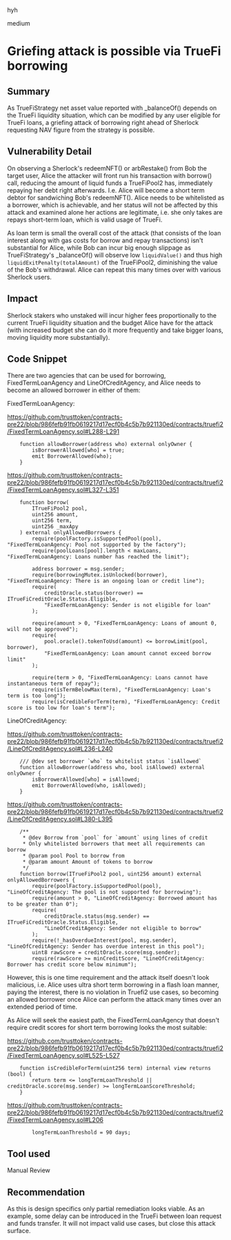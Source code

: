 hyh

medium

# Griefing attack is possible via TrueFi borrowing

## Summary

As TrueFiStrategy net asset value reported with _balanceOf() depends on the TrueFi liquidity situation, which can be modified by any user eligible for TrueFi loans, a griefing attack of borrowing right ahead of Sherlock requesting NAV figure from the strategy is possible.

## Vulnerability Detail

On observing a Sherlock's redeemNFT() or arbRestake() from Bob the target user, Alice the attacker will front run his transaction with borrow() call, reducing the amount of liquid funds a TrueFiPool2 has, immediately repaying her debt right afterwards. I.e. Alice will become a short term debtor for sandwiching Bob's redeemNFT(). Alice needs to be whitelisted as a borrower, which is achievable, and her status will not be affected by this attack and examined alone her actions are legitimate, i.e. she only takes are repays short-term loan, which is valid usage of TrueFi.

As loan term is small the overall cost of the attack (that consists of the loan interest along with gas costs for borrow and repay transactions) isn't substantial for Alice, while Bob can incur big enough slippage as TrueFiStrategy's _balanceOf() will observe low `liquidValue()` and thus high `liquidExitPenalty(totalAmount)` of the TrueFiPool2, diminishing the value of the Bob's withdrawal. Alice can repeat this many times over with various Sherlock users.

## Impact

Sherlock stakers who unstaked will incur higher fees proportionally to the current TrueFi liquidity situation and the budget Alice have for the attack (with increased budget she can do it more frequently and take bigger loans, moving liquidity more substantially).

## Code Snippet

There are two agencies that can be used for borrowing, FixedTermLoanAgency and LineOfCreditAgency, and Alice needs to become an allowed borrower in either of them:

FixedTermLoanAgency:

https://github.com/trusttoken/contracts-pre22/blob/986fefb91fb0619217d17ecf0b4c5b7b921130ed/contracts/truefi2/FixedTermLoanAgency.sol#L288-L291

```solidity
    function allowBorrower(address who) external onlyOwner {
        isBorrowerAllowed[who] = true;
        emit BorrowerAllowed(who);
    }
```

https://github.com/trusttoken/contracts-pre22/blob/986fefb91fb0619217d17ecf0b4c5b7b921130ed/contracts/truefi2/FixedTermLoanAgency.sol#L327-L351

```solidity
    function borrow(
        ITrueFiPool2 pool,
        uint256 amount,
        uint256 term,
        uint256 _maxApy
    ) external onlyAllowedBorrowers {
        require(poolFactory.isSupportedPool(pool), "FixedTermLoanAgency: Pool not supported by the factory");
        require(poolLoans[pool].length < maxLoans, "FixedTermLoanAgency: Loans number has reached the limit");

        address borrower = msg.sender;
        require(borrowingMutex.isUnlocked(borrower), "FixedTermLoanAgency: There is an ongoing loan or credit line");
        require(
            creditOracle.status(borrower) == ITrueFiCreditOracle.Status.Eligible,
            "FixedTermLoanAgency: Sender is not eligible for loan"
        );

        require(amount > 0, "FixedTermLoanAgency: Loans of amount 0, will not be approved");
        require(
            pool.oracle().tokenToUsd(amount) <= borrowLimit(pool, borrower),
            "FixedTermLoanAgency: Loan amount cannot exceed borrow limit"
        );

        require(term > 0, "FixedTermLoanAgency: Loans cannot have instantaneous term of repay");
        require(isTermBelowMax(term), "FixedTermLoanAgency: Loan's term is too long");
        require(isCredibleForTerm(term), "FixedTermLoanAgency: Credit score is too low for loan's term");
```

LineOfCreditAgency:

https://github.com/trusttoken/contracts-pre22/blob/986fefb91fb0619217d17ecf0b4c5b7b921130ed/contracts/truefi2/LineOfCreditAgency.sol#L236-L240

```solidity
    /// @dev set borrower `who` to whitelist status `isAllowed`
    function allowBorrower(address who, bool isAllowed) external onlyOwner {
        isBorrowerAllowed[who] = isAllowed;
        emit BorrowerAllowed(who, isAllowed);
    }
```

https://github.com/trusttoken/contracts-pre22/blob/986fefb91fb0619217d17ecf0b4c5b7b921130ed/contracts/truefi2/LineOfCreditAgency.sol#L380-L395

```solidity
    /**
     * @dev Borrow from `pool` for `amount` using lines of credit
     * Only whitelisted borrowers that meet all requirements can borrow
     * @param pool Pool to borrow from
     * @param amount Amount of tokens to borrow
     */
    function borrow(ITrueFiPool2 pool, uint256 amount) external onlyAllowedBorrowers {
        require(poolFactory.isSupportedPool(pool), "LineOfCreditAgency: The pool is not supported for borrowing");
        require(amount > 0, "LineOfCreditAgency: Borrowed amount has to be greater than 0");
        require(
            creditOracle.status(msg.sender) == ITrueFiCreditOracle.Status.Eligible,
            "LineOfCreditAgency: Sender not eligible to borrow"
        );
        require(!_hasOverdueInterest(pool, msg.sender), "LineOfCreditAgency: Sender has overdue interest in this pool");
        uint8 rawScore = creditOracle.score(msg.sender);
        require(rawScore >= minCreditScore, "LineOfCreditAgency: Borrower has credit score below minimum");
```

However, this is one time requirement and the attack itself doesn't look malicious, i.e. Alice uses ultra short term borrowing in a flash loan manner, paying the interest, there is no violation in Truefi2 use cases, so becoming an allowed borrower once Alice can perform the attack many times over an extended period of time.

As Alice will seek the easiest path, the FixedTermLoanAgency that doesn't require credit scores for short term borrowing looks the most suitable:

https://github.com/trusttoken/contracts-pre22/blob/986fefb91fb0619217d17ecf0b4c5b7b921130ed/contracts/truefi2/FixedTermLoanAgency.sol#L525-L527

```solidity
    function isCredibleForTerm(uint256 term) internal view returns (bool) {
        return term <= longTermLoanThreshold || creditOracle.score(msg.sender) >= longTermLoanScoreThreshold;
    }
```

https://github.com/trusttoken/contracts-pre22/blob/986fefb91fb0619217d17ecf0b4c5b7b921130ed/contracts/truefi2/FixedTermLoanAgency.sol#L206

```solidity
        longTermLoanThreshold = 90 days;
```

## Tool used

Manual Review

## Recommendation

As this is design specifics only partial remediation looks viable. As an example, some delay can be introduced in the TrueFi between loan request and funds transfer. It will not impact valid use cases, but close this attack surface.